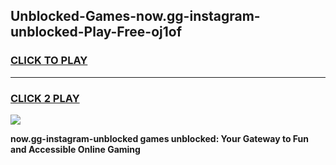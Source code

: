 
## Unblocked-Games-now.gg-instagram-unblocked-Play-Free-oj1of
<h3>
<a href="https://premium76.site?title=now.gg-instagram-unblocked&ref=18A1">CLICK TO PLAY</a></h3>
<hr>

<h3>
<a href="https://premium76.site?title=now.gg-instagram-unblocked&ref=18A1">CLICK 2 PLAY</a>
  
</h3>

<a href="https://premium76.site?title=now.gg-instagram-unblocked&ref=18A1"><img src="https://clearcache.store/games.png"></a>


**now.gg-instagram-unblocked games unblocked: Your Gateway to Fun and Accessible Online Gaming**
